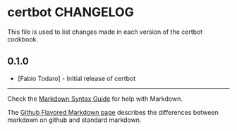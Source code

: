 # certbot CHANGELOG

This file is used to list changes made in each version of the certbot cookbook.


## 0.1.0
- [Fabio Todaro] - Initial release of certbot

- - -
Check the [Markdown Syntax Guide](http://daringfireball.net/projects/markdown/syntax) for help with Markdown.

The [Github Flavored Markdown page](http://github.github.com/github-flavored-markdown/) describes the differences between markdown on github and standard markdown.
